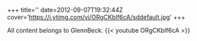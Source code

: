 +++
title=''
date=2012-09-07T19:32:44Z
cover='https://i.ytimg.com/vi/ORgCKblf6cA/sddefault.jpg'
+++

All content belongs to GlennBeck.
{{< youtube ORgCKblf6cA >}}
